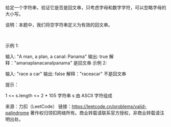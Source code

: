 给定一个字符串，验证它是否是回文串，只考虑字母和数字字符，可以忽略字母的大小写。

说明：本题中，我们将空字符串定义为有效的回文串。

 

示例 1:

输入: "A man, a plan, a canal: Panama"
输出: true
解释："amanaplanacanalpanama" 是回文串
示例 2:

输入: "race a car"
输出: false
解释："raceacar" 不是回文串
 

提示：

1 <= s.length <= 2 * 105
字符串 s 由 ASCII 字符组成

来源：力扣（LeetCode）
链接：https://leetcode.cn/problems/valid-palindrome
著作权归领扣网络所有。商业转载请联系官方授权，非商业转载请注明出处。